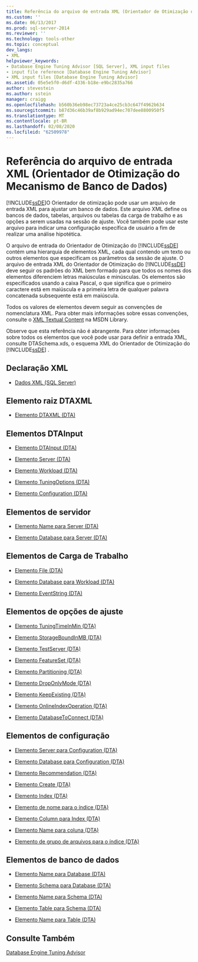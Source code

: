 ```yaml
---
title: Referência do arquivo de entrada XML (Orientador de Otimização do Mecanismo de Banco de Dados) | Microsoft Docs
ms.custom: ''
ms.date: 06/13/2017
ms.prod: sql-server-2014
ms.reviewer: ''
ms.technology: tools-other
ms.topic: conceptual
dev_langs:
- XML
helpviewer_keywords:
- Database Engine Tuning Advisor [SQL Server], XML input files
- input file reference [Database Engine Tuning Advisor]
- XML input files [Database Engine Tuning Advisor]
ms.assetid: 05e5e5f0-d6df-4336-b18e-e9bc2835a766
author: stevestein
ms.author: sstein
manager: craigg
ms.openlocfilehash: b560b36eb98ec73723a4ce25cb3c647f4962b634
ms.sourcegitcommit: b87d36c46b39af8b929ad94ec707dee8800950f5
ms.translationtype: MT
ms.contentlocale: pt-BR
ms.lasthandoff: 02/08/2020
ms.locfileid: "62509978"
---
```

# <a name="xml-input-file-reference-database-engine-tuning-advisor"></a>Referência do arquivo de entrada XML (Orientador de Otimização do Mecanismo de Banco de Dados)
  [!INCLUDE[ssDE](../../includes/ssde-md.md)]O Orientador de otimização pode usar um arquivo de entrada XML para ajustar um banco de dados. Este arquivo XML define os bancos de dados, tabelas, arquivos ou tabelas da carga de trabalho e as opções a serem usadas na sessão de ajuste. Você também pode usar este arquivo para indicar uma configuração específica de usuário a fim de realizar uma análise hipotética.  
  
 O arquivo de entrada do Orientador de Otimização do [!INCLUDE[ssDE](../../includes/ssde-md.md)] contém uma hierarquia de elementos XML, cada qual contendo um texto ou outros elementos que especificam os parâmetros da sessão de ajuste. O arquivo de entrada XML do Orientador de Otimização do [!INCLUDE[ssDE](../../includes/ssde-md.md)] deve seguir os padrões do XML bem formado para que todos os nomes dos elementos diferenciem letras maiúsculas e minúsculas. Os elementos são especificados usando a caixa Pascal, o que significa que o primeiro caractere está em maiúscula e a primeira letra de qualquer palavra concatenada subsequente está em maiúscula.  
  
 Todos os valores de elementos devem seguir as convenções de nomenclatura XML. Para obter mais informações sobre essas convenções, consulte o [XML Textual Content](https://go.microsoft.com/fwlink/?LinkId=7614) na MSDN Library.  
  
 Observe que esta referência não é abrangente. Para obter informações sobre todos os elementos que você pode usar para definir a entrada XML, consulte DTASchema.xds, o esquema XML do Orientador de Otimização do [!INCLUDE[ssDE](../../includes/ssde-md.md)] .  
  
## <a name="xml-declaration"></a>Declaração XML  
  
-   [Dados XML &#40;SQL Server&#41;](../../relational-databases/xml/xml-data-sql-server.md)  
  
## <a name="dtaxml-root-element"></a>Elemento raiz DTAXML  
  
-   [Elemento DTAXML &#40;DTA&#41;](dtaxml-element-dta.md)  
  
## <a name="dtainput-elements"></a>Elementos DTAInput  
  
-   [Elemento DTAInput &#40;DTA&#41;](dtainput-element-dta.md)  
  
-   [Elemento Server &#40;DTA&#41;](server-element-dta.md)  
  
-   [Elemento Workload &#40;DTA&#41;](workload-element-dta.md)  
  
-   [Elemento TuningOptions &#40;DTA&#41;](tuningoptions-element-dta.md)  
  
-   [Elemento Configuration &#40;DTA&#41;](configuration-element-dta.md)  
  
## <a name="server-elements"></a>Elementos de servidor   
  
-   [Elemento Name para Server &#40;DTA&#41;](name-element-for-server-dta.md)  
  
-   [Elemento Database para Server &#40;DTA&#41;](database-element-for-server-dta.md)  
  
## <a name="workload-elements"></a>Elementos de Carga de Trabalho  
  
-   [Elemento File &#40;DTA&#41;](file-element-dta.md)  
  
-   [Elemento Database para Workload &#40;DTA&#41;](database-element-for-workload-dta.md)  
  
-   [Elemento EventString &#40;DTA&#41;](eventstring-element-dta.md)  
  
## <a name="tuning-options-elements"></a>Elementos de opções de ajuste  
  
-   [Elemento TuningTimeInMin &#40;DTA&#41;](tuningtimeinmin-element-dta.md)  
  
-   [Elemento StorageBoundInMB &#40;DTA&#41;](storageboundinmb-element-dta.md)  
  
-   [Elemento TestServer &#40;DTA&#41;](testserver-element-dta.md)  
  
-   [Elemento FeatureSet &#40;DTA&#41;](featureset-element-dta.md)  
  
-   [Elemento Partitioning &#40;DTA&#41;](partitioning-element-dta.md)  
  
-   [Elemento DropOnlyMode &#40;DTA&#41;](droponlymode-element-dta.md)  
  
-   [Elemento KeepExisting &#40;DTA&#41;](keepexisting-element-dta.md)  
  
-   [Elemento OnlineIndexOperation &#40;DTA&#41;](onlineindexoperation-element-dta.md)  
  
-   [Elemento DatabaseToConnect &#40;DTA&#41;](databasetoconnect-element-dta.md)  
  
## <a name="configuration-elements"></a>Elementos de configuração  
  
-   [Elemento Server para Configuration &#40;DTA&#41;](server-element-for-configuration-dta.md)  
  
-   [Elemento Database para Configuration &#40;DTA&#41;](database-element-for-configuration-dta.md)  
  
-   [Elemento Recommendation &#40;DTA&#41;](recommendation-element-dta.md)  
  
-   [Elemento Create &#40;DTA&#41;](create-element-dta.md)  
  
-   [Elemento Index &#40;DTA&#41;](index-element-dta.md)  
  
-   [Elemento de nome para o índice &#40;DTA&#41;](name-element-for-index-dta.md)  
  
-   [Elemento Column para Index &#40;DTA&#41;](column-element-for-index-dta.md)  
  
-   [Elemento Name para coluna &#40;DTA&#41;](name-element-for-column-dta.md)  
  
-   [Elemento de grupo de arquivos para o índice &#40;DTA&#41;](filegroup-element-for-index-dta.md)  
  
## <a name="database-elements"></a>Elementos de banco de dados  
  
-   [Elemento Name para Database &#40;DTA&#41;](name-element-for-database-dta.md)  
  
-   [Elemento Schema para Database &#40;DTA&#41;](schema-element-for-database-dta.md)  
  
-   [Elemento Name para Schema &#40;DTA&#41;](name-element-for-schema-dta.md)  
  
-   [Elemento Table para Schema &#40;DTA&#41;](table-element-for-schema-dta.md)  
  
-   [Elemento Name para Table &#40;DTA&#41;](name-element-for-table-dta.md)  
  
## <a name="see-also"></a>Consulte Também  
 [Database Engine Tuning Advisor](../../relational-databases/performance/database-engine-tuning-advisor.md)  
  
  
